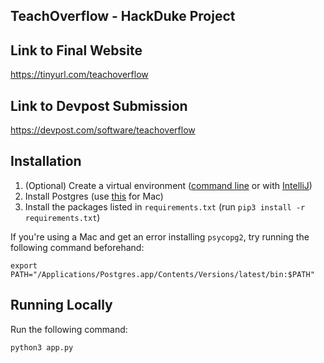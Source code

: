 ## TeachOverflow - HackDuke Project

## Link to Final Website

https://tinyurl.com/teachoverflow

## Link to Devpost Submission

https://devpost.com/software/teachoverflow

## Installation

1. (Optional) Create a virtual environment ([command line](https://packaging.python.org/guides/installing-using-pip-and-virtual-environments/#installing-virtualenv) 
or with [IntelliJ](https://www.jetbrains.com/help/idea/creating-virtual-environment.html)) 
2. Install Postgres (use [this](https://stackoverflow.com/a/21080707/7386515) for Mac)
3. Install the packages listed in `requirements.txt` (run `pip3 install -r requirements.txt`)

If you're using a Mac and get an error installing `psycopg2`, try running the following command beforehand:

```
export PATH="/Applications/Postgres.app/Contents/Versions/latest/bin:$PATH"
```

## Running Locally

Run the following command: 

```
python3 app.py
```
